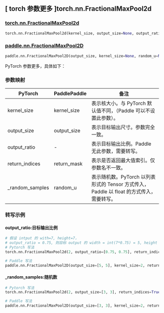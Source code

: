 ## [ torch 参数更多 ]torch.nn.FractionalMaxPool2d

### [torch.nn.FractionalMaxPool2d](https://pytorch.org/docs/stable/generated/torch.nn.FractionalMaxPool2d.html#fractionalmaxpool2d)

```python
torch.nn.FractionalMaxPool2d(kernel_size, output_size=None, output_ratio=None, return_indices=False, _random_samples=None)
```

### [paddle.nn.FractionalMaxPool2D](https://www.paddlepaddle.org.cn/documentation/docs/en/develop/api/paddle/nn/FractionalMaxPool2D_cn.html)

```python
paddle.nn.FractionalMaxPool2D(output_size, kernel_size=None, random_u=None, return_mask=False, name=None)
```

PyTorch 参数更多，具体如下：

### 参数映射

| PyTorch       | PaddlePaddle | 备注                                                   |
| ------------- | ------------ | ------------------------------------------------------ |
| kernel_size   | kernel_size  | 表示核大小。与 PyTorch 默认值不同，（Paddle 可以不设置此参数）。 |
| output_size   | output_size  | 表示目标输出尺寸。参数完全一致。                                               |
| output_ratio  | -            | 表示目标输出比例。Paddle 无此参数，需要转写。                |
| return_indices | return_mask | 表示是否返回最大值索引。仅参数名不一致。                      |
| _random_samples | random_u   | 表示随机数。PyTorch 以列表形式的 Tensor 方式传入，Paddle 以 float 的方式传入，需要转写。  |

### 转写示例

#### output_ratio:目标输出比例

```python
# 假设 intput 的 with=7, height=7，
# output_ratio = 0.75, 则目标 output 的 width = int(7*0.75) = 5, height = int(7*0.75) = 5
# Pytorch 写法
torch.nn.FractionalMaxPool2d(2, output_ratio=[0.75, 0.75], return_indices=True)

# Paddle 写法
paddle.nn.FractionalMaxPool2D(output_size=[5, 5], kernel_size=2, return_mask=True)
```

#### _random_samples:随机数

```python
# Pytorch 写法
torch.nn.FractionalMaxPool2d(2, output_size=[3, 3], return_indices=True, _random_samples=torch.tensor([[[0.3, 0.3]]]))

# Paddle 写法
paddle.nn.FractionalMaxPool2D(output_size=[3, 3], kernel_size=2, return_mask=True, random_u=0.3)
```
